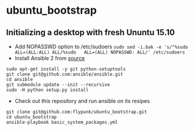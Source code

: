 # ubuntu_bootstrap

## Initializing a desktop with fresh Ununtu 15.10
- Add NOPASSWD option to /etc/sudoers
`sudo sed -i.bak -e 's/^%sudo  ALL=(ALL:ALL) ALL/%sudo   ALL=(ALL) NOPASSWD: ALL/' /etc/sudoers`
- Install Ansible 2 from [source](git@github.com:ansible/ansible.git)
```
sudo apt-get install -y git python-setuptools
git clone git@github.com:ansible/ansible.git
cd ansible
git submodule update --init --recursive
sudo -H python setup.py install
```
- Check out this repository and run ansible on its resipes
```
git clone git@github.com:flypunk/ubuntu_bootstrap.git
cd ubuntu_bootstrap
ansible-playbook basic_system_packages.yml
```
